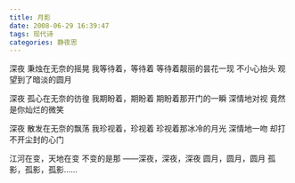 ```yaml
---
title: 月影
date: 2008-06-29 16:39:47
tags: 现代诗
categories: 静夜思
---
```

深夜
秉烛在无奈的摇晃
我等待着，等待着
等待着靓丽的昙花一现
不小心抬头
观望到了暗淡的圆月
<!-- more -->
深夜
孤心在无奈的彷徨
我期盼着，期盼着
期盼着那开门的一瞬
深情地对视
竟然是你灿烂的微笑

深夜
散发在无奈的飘荡
我珍视着，珍视着
珍视着那冰冷的月光
深情地一吻
却打不开尘封的心门

江河在变，天地在变
不变的是那
——深夜，深夜，深夜
圆月，圆月，圆月
孤影，孤影，孤影……